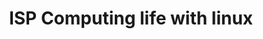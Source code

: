 ---
type: course
title: ISP Computing life with linux
image: 
  path: /images/terminal.jpg
repo: https://bitbucket.org/matseralex/isp_computing_life_with_linux/src/master/
authors:
  - smatveev
---